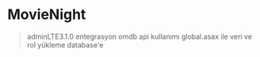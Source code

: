 # MovieNight
> adminLTE3.1.0 entegrasyon
> omdb api kullanımı
> global.asax ile veri ve rol yükleme database'e
